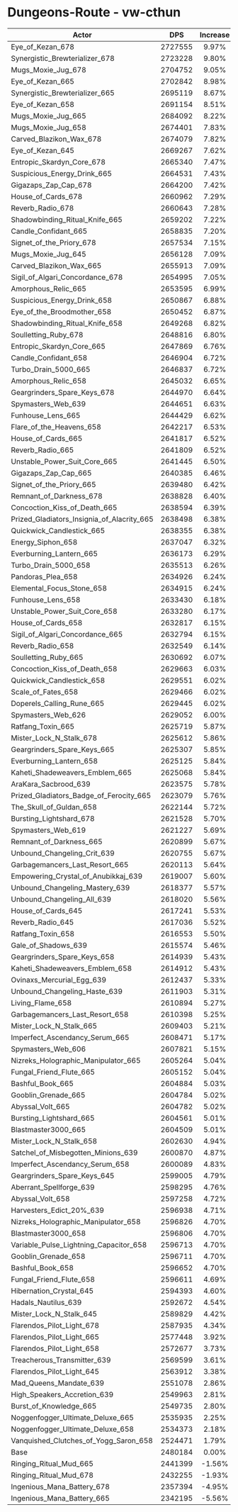 # Dungeons-Route - vw-cthun
| Actor | DPS | Increase |
|---|:---:|:---:|
|Eye_of_Kezan_678|2727555|9.97%|
|Synergistic_Brewterializer_678|2723228|9.80%|
|Mugs_Moxie_Jug_678|2704752|9.05%|
|Eye_of_Kezan_665|2702842|8.98%|
|Synergistic_Brewterializer_665|2695119|8.67%|
|Eye_of_Kezan_658|2691154|8.51%|
|Mugs_Moxie_Jug_665|2684092|8.22%|
|Mugs_Moxie_Jug_658|2674401|7.83%|
|Carved_Blazikon_Wax_678|2674079|7.82%|
|Eye_of_Kezan_645|2669267|7.62%|
|Entropic_Skardyn_Core_678|2665340|7.47%|
|Suspicious_Energy_Drink_665|2664531|7.43%|
|Gigazaps_Zap_Cap_678|2664200|7.42%|
|House_of_Cards_678|2660962|7.29%|
|Reverb_Radio_678|2660643|7.28%|
|Shadowbinding_Ritual_Knife_665|2659202|7.22%|
|Candle_Confidant_665|2658835|7.20%|
|Signet_of_the_Priory_678|2657534|7.15%|
|Mugs_Moxie_Jug_645|2656128|7.09%|
|Carved_Blazikon_Wax_665|2655913|7.09%|
|Sigil_of_Algari_Concordance_678|2654995|7.05%|
|Amorphous_Relic_665|2653595|6.99%|
|Suspicious_Energy_Drink_658|2650867|6.88%|
|Eye_of_the_Broodmother_658|2650452|6.87%|
|Shadowbinding_Ritual_Knife_658|2649268|6.82%|
|Soulletting_Ruby_678|2648816|6.80%|
|Entropic_Skardyn_Core_665|2647869|6.76%|
|Candle_Confidant_658|2646904|6.72%|
|Turbo_Drain_5000_665|2646837|6.72%|
|Amorphous_Relic_658|2645032|6.65%|
|Geargrinders_Spare_Keys_678|2644970|6.64%|
|Spymasters_Web_639|2644651|6.63%|
|Funhouse_Lens_665|2644429|6.62%|
|Flare_of_the_Heavens_658|2642217|6.53%|
|House_of_Cards_665|2641817|6.52%|
|Reverb_Radio_665|2641809|6.52%|
|Unstable_Power_Suit_Core_665|2641445|6.50%|
|Gigazaps_Zap_Cap_665|2640385|6.46%|
|Signet_of_the_Priory_665|2639480|6.42%|
|Remnant_of_Darkness_678|2638828|6.40%|
|Concoction_Kiss_of_Death_665|2638594|6.39%|
|Prized_Gladiators_Insignia_of_Alacrity_665|2638498|6.38%|
|Quickwick_Candlestick_665|2638355|6.38%|
|Energy_Siphon_658|2637047|6.32%|
|Everburning_Lantern_665|2636173|6.29%|
|Turbo_Drain_5000_658|2635513|6.26%|
|Pandoras_Plea_658|2634926|6.24%|
|Elemental_Focus_Stone_658|2634915|6.24%|
|Funhouse_Lens_658|2633430|6.18%|
|Unstable_Power_Suit_Core_658|2633280|6.17%|
|House_of_Cards_658|2632817|6.15%|
|Sigil_of_Algari_Concordance_665|2632794|6.15%|
|Reverb_Radio_658|2632549|6.14%|
|Soulletting_Ruby_665|2630692|6.07%|
|Concoction_Kiss_of_Death_658|2629663|6.03%|
|Quickwick_Candlestick_658|2629551|6.02%|
|Scale_of_Fates_658|2629466|6.02%|
|Doperels_Calling_Rune_665|2629445|6.02%|
|Spymasters_Web_626|2629052|6.00%|
|Ratfang_Toxin_665|2625719|5.87%|
|Mister_Lock_N_Stalk_678|2625612|5.86%|
|Geargrinders_Spare_Keys_665|2625307|5.85%|
|Everburning_Lantern_658|2625125|5.84%|
|Kaheti_Shadeweavers_Emblem_665|2625068|5.84%|
|AraKara_Sacbrood_639|2623575|5.78%|
|Prized_Gladiators_Badge_of_Ferocity_665|2623079|5.76%|
|The_Skull_of_Guldan_658|2622144|5.72%|
|Bursting_Lightshard_678|2621528|5.70%|
|Spymasters_Web_619|2621227|5.69%|
|Remnant_of_Darkness_665|2620899|5.67%|
|Unbound_Changeling_Crit_639|2620755|5.67%|
|Garbagemancers_Last_Resort_665|2620113|5.64%|
|Empowering_Crystal_of_Anubikkaj_639|2619007|5.60%|
|Unbound_Changeling_Mastery_639|2618377|5.57%|
|Unbound_Changeling_All_639|2618020|5.56%|
|House_of_Cards_645|2617241|5.53%|
|Reverb_Radio_645|2617036|5.52%|
|Ratfang_Toxin_658|2616553|5.50%|
|Gale_of_Shadows_639|2615574|5.46%|
|Geargrinders_Spare_Keys_658|2614939|5.43%|
|Kaheti_Shadeweavers_Emblem_658|2614912|5.43%|
|Ovinaxs_Mercurial_Egg_639|2612437|5.33%|
|Unbound_Changeling_Haste_639|2611903|5.31%|
|Living_Flame_658|2610894|5.27%|
|Garbagemancers_Last_Resort_658|2610398|5.25%|
|Mister_Lock_N_Stalk_665|2609403|5.21%|
|Imperfect_Ascendancy_Serum_665|2608471|5.17%|
|Spymasters_Web_606|2607821|5.15%|
|Nizreks_Holographic_Manipulator_665|2605264|5.04%|
|Fungal_Friend_Flute_665|2605152|5.04%|
|Bashful_Book_665|2604884|5.03%|
|Gooblin_Grenade_665|2604784|5.02%|
|Abyssal_Volt_665|2604782|5.02%|
|Bursting_Lightshard_665|2604561|5.01%|
|Blastmaster3000_665|2604509|5.01%|
|Mister_Lock_N_Stalk_658|2602630|4.94%|
|Satchel_of_Misbegotten_Minions_639|2600870|4.87%|
|Imperfect_Ascendancy_Serum_658|2600089|4.83%|
|Geargrinders_Spare_Keys_645|2599005|4.79%|
|Aberrant_Spellforge_639|2598295|4.76%|
|Abyssal_Volt_658|2597258|4.72%|
|Harvesters_Edict_20%_639|2596938|4.71%|
|Nizreks_Holographic_Manipulator_658|2596826|4.70%|
|Blastmaster3000_658|2596806|4.70%|
|Variable_Pulse_Lightning_Capacitor_658|2596713|4.70%|
|Gooblin_Grenade_658|2596711|4.70%|
|Bashful_Book_658|2596652|4.70%|
|Fungal_Friend_Flute_658|2596611|4.69%|
|Hibernation_Crystal_645|2594393|4.60%|
|Hadals_Nautilus_639|2592672|4.54%|
|Mister_Lock_N_Stalk_645|2589829|4.42%|
|Flarendos_Pilot_Light_678|2587935|4.34%|
|Flarendos_Pilot_Light_665|2577448|3.92%|
|Flarendos_Pilot_Light_658|2572677|3.73%|
|Treacherous_Transmitter_639|2569599|3.61%|
|Flarendos_Pilot_Light_645|2563912|3.38%|
|Mad_Queens_Mandate_639|2551078|2.86%|
|High_Speakers_Accretion_639|2549963|2.81%|
|Burst_of_Knowledge_665|2549735|2.80%|
|Noggenfogger_Ultimate_Deluxe_665|2535935|2.25%|
|Noggenfogger_Ultimate_Deluxe_658|2534373|2.18%|
|Vanquished_Clutches_of_Yogg_Saron_658|2524471|1.79%|
|Base|2480184|0.00%|
|Ringing_Ritual_Mud_665|2441399|-1.56%|
|Ringing_Ritual_Mud_678|2432255|-1.93%|
|Ingenious_Mana_Battery_678|2357394|-4.95%|
|Ingenious_Mana_Battery_665|2342195|-5.56%|
